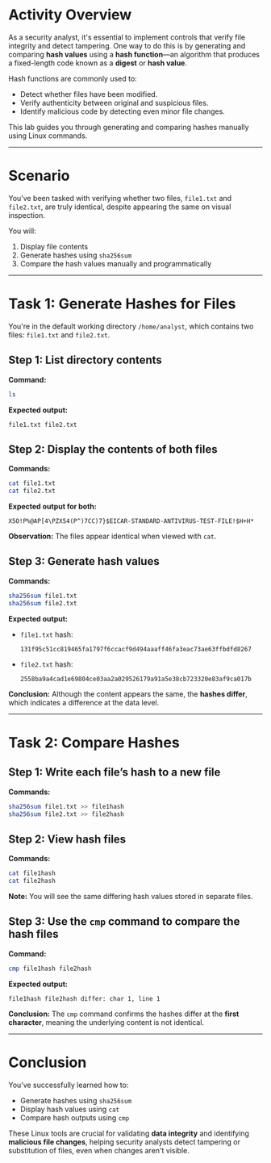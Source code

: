 # Activity Overview

As a security analyst, it's essential to implement controls that verify file integrity and detect tampering. One way to do this is by generating and comparing **hash values** using a **hash function**—an algorithm that produces a fixed-length code known as a **digest** or **hash value**.

Hash functions are commonly used to:

- Detect whether files have been modified.
- Verify authenticity between original and suspicious files.
- Identify malicious code by detecting even minor file changes.

This lab guides you through generating and comparing hashes manually using Linux commands.

---

# Scenario

You’ve been tasked with verifying whether two files, `file1.txt` and `file2.txt`, are truly identical, despite appearing the same on visual inspection.

You will:

1. Display file contents  
2. Generate hashes using `sha256sum`  
3. Compare the hash values manually and programmatically  

---

# Task 1: Generate Hashes for Files

You're in the default working directory `/home/analyst`, which contains two files: `file1.txt` and `file2.txt`.

## Step 1: List directory contents

**Command:**

```bash
ls
```

**Expected output:**

```
file1.txt file2.txt
```

## Step 2: Display the contents of both files

**Commands:**

```bash
cat file1.txt
cat file2.txt
```

**Expected output for both:**

```
X5O!P%@AP[4\PZX54(P^)7CC)7}$EICAR-STANDARD-ANTIVIRUS-TEST-FILE!$H+H*
```

**Observation:** The files appear identical when viewed with `cat`.

## Step 3: Generate hash values

**Commands:**

```bash
sha256sum file1.txt
sha256sum file2.txt
```

**Expected output:**

- `file1.txt` hash:
  ```
  131f95c51cc819465fa1797f6ccacf9d494aaaff46fa3eac73ae63ffbdfd8267
  ```

- `file2.txt` hash:
  ```
  2558ba9a4cad1e69804ce03aa2a029526179a91a5e38cb723320e83af9ca017b
  ```

**Conclusion:** Although the content appears the same, the **hashes differ**, which indicates a difference at the data level.

---

# Task 2: Compare Hashes

## Step 1: Write each file’s hash to a new file

**Commands:**

```bash
sha256sum file1.txt >> file1hash
sha256sum file2.txt >> file2hash
```

## Step 2: View hash files

**Commands:**

```bash
cat file1hash
cat file2hash
```

**Note:** You will see the same differing hash values stored in separate files.

## Step 3: Use the `cmp` command to compare the hash files

**Command:**

```bash
cmp file1hash file2hash
```

**Expected output:**

```
file1hash file2hash differ: char 1, line 1
```

**Conclusion:** The `cmp` command confirms the hashes differ at the **first character**, meaning the underlying content is not identical.

---

# Conclusion

You’ve successfully learned how to:

- Generate hashes using `sha256sum`
- Display hash values using `cat`
- Compare hash outputs using `cmp`

These Linux tools are crucial for validating **data integrity** and identifying **malicious file changes**, helping security analysts detect tampering or substitution of files, even when changes aren't visible.
